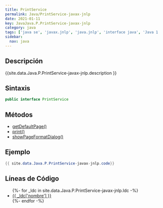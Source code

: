 ```yaml
---
title: PrintService
permalink: Java/PrintService-javax-jnlp
date: 2021-01-11
key: JavaJava.P.PrintService-javax-jnlp
category: java
tags: ['java se', 'javax.jnlp', 'java.jnlp', 'interface java', 'Java 1.4.2']
sidebar: 
  nav: java
---
```


## Descripción
{{site.data.Java.P.PrintService-javax-jnlp.description }}

## Sintaxis
~~~java
public interface PrintService
~~~

## Métodos
* [getDefaultPage()](/Java/PrintService-javax-jnlp/getDefaultPage)
* [print()](/Java/PrintService-javax-jnlp/print)
* [showPageFormatDialog()](/Java/PrintService-javax-jnlp/showPageFormatDialog)

## Ejemplo
~~~java
{{ site.data.Java.P.PrintService-javax-jnlp.code}}
~~~

## Líneas de Código
<ul>
{%- for _ldc in site.data.Java.P.PrintService-javax-jnlp.ldc -%}
   <li>
       <a href="{{_ldc['url'] }}">{{ _ldc['nombre'] }}</a>
   </li>
{%- endfor -%}
</ul>
